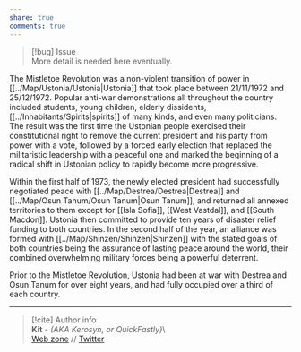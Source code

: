 ```yaml
---  
share: true  
comments: true  
---  
```

> [!bug] Issue  
> More detail is needed here eventually.  
  
The Mistletoe Revolution was a non-violent transition of power in [[../Map/Ustonia/Ustonia|Ustonia]] that took place between 21/11/1972 and 25/12/1972. Popular anti-war demonstrations all throughout the country included students, young children, elderly dissidents, [[../Inhabitants/Spirits|spirits]] of many kinds, and even many politicians. The result was the first time the Ustonian people exercised their constitutional right to remove the current president and his party from power with a vote, followed by a forced early election that replaced the militaristic leadership with a peaceful one and marked the beginning of a radical shift in Ustonian policy to rapidly become more progressive.  
  
Within the first half of 1973, the newly elected president had successfully negotiated peace with [[../Map/Destrea/Destrea|Destrea]] and [[../Map/Osun Tanum/Osun Tanum|Osun Tanum]], and returned all annexed territories to them except for [[Isla Sofia]], [[West Vastdal]], and [[South Macdon]]. Ustonia then committed to provide ten years of disaster relief funding to both countries. In the second half of the year, an alliance was formed with [[../Map/Shinzen/Shinzen|Shinzen]] with the stated goals of both countries being the assurance of lasting peace around the world, their combined overwhelming military forces being a powerful deterrent.  
  
Prior to the Mistletoe Revolution, Ustonia had been at war with Destrea and Osun Tanum for over eight years, and had fully occupied over a third of each country.  
  
-----  
> [!cite] Author info  
> **Kit** - *(AKA Kerosyn, or QuickFastly)*\  
> [Web zone](https://kitabe.link) // [Twitter](https://twitter.com/Kerosyn_)